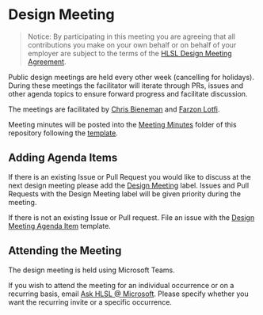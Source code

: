 # Design Meeting

> Notice: By participating in this meeting you are agreeing that all
> contributions you make on your own behalf or on behalf of your employer are
> subject to the terms of the [HLSL Design Meeting Agreement](docs/DesignMeetingAgreement.txt).

Public design meetings are held every other week (cancelling for holidays).
During these meetings the facilitator will iterate through PRs, issues and other
agenda topics to ensure forward progress and facilitate discussion.

The meetings are facilitated by [Chris Bieneman](https://github.com/llvm-beanz)
and [Farzon Lotfi](https://github.com/farzonl).

Meeting minutes will be posted into the [Meeting Minutes](docs/DesignMeetingMinutes)
folder of this repository following the [template](docs/DesignMeetingMinutes/Template.md).

## Adding Agenda Items

If there is an existing Issue or Pull Request you would like to discuss at the
next design meeting please add the
[Design Meeting](https://github.com/microsoft/hlsl-specs/labels/Design%20Meeting)
label. Issues and Pull Requests with the Design Meeting label will be given priority
during the meeting.

If there is not an existing Issue or Pull request. File an issue with the
[Design Meeting Agenda Item](https://github.com/microsoft/hlsl-specs/issues/new?template=agenda_item.md)
template.

## Attending the Meeting

The design meeting is held using Microsoft Teams.

If you wish to attend the meeting for an individual occurrence or on a recurring
basis, email [Ask HLSL @ Microsoft](mailto:AskHLSL@microsoft.com). Please
specify whether you want the recurring invite or a specific occurrence.
